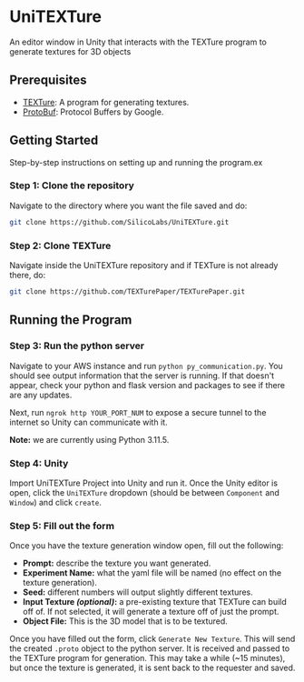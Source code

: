 # UniTEXTure

An editor window in Unity that interacts with the TEXTure program to generate textures for 3D objects

## Prerequisites

- [TEXTure](https://github.com/TEXTurePaper/TEXTurePaper): A program for generating textures.
- [ProtoBuf](https://protobuf.dev/): Protocol Buffers by Google.

## Getting Started

Step-by-step instructions on setting up and running the program.ex

### Step 1: Clone the repository
Navigate to the directory where you want the file saved and do:

```bash
git clone https://github.com/SilicoLabs/UniTEXTure.git
```

### Step 2: Clone TEXTure
Navigate inside the UniTEXTure repository and if TEXTure is not already there, do:
```bash
git clone https://github.com/TEXTurePaper/TEXTurePaper.git
```

## Running the Program

### Step 3: Run the python server
Navigate to your AWS instance and run `python py_communication.py`. You should see output information that the server is running. If that doesn't appear, check your python and flask version and packages to see if there are any updates.

Next, run `ngrok http YOUR_PORT_NUM` to expose a secure tunnel to the internet so Unity can communicate with it.

**Note:** we are currently using Python 3.11.5.

### Step 4: Unity
Import UniTEXTure Project into Unity and run it. Once the Unity editor is open, click the `UniTEXTure` dropdown (should be between `Component` and `Window`) and click `create`.

### Step 5: Fill out the form
Once you have the texture generation window open, fill out the following:

- **Prompt:** describe the texture you want generated.
- **Experiment Name:** what the yaml file will be named (no effect on the texture generation).
- **Seed:** different numbers will output slightly different textures.
- **Input Texture *(optional)*:** a pre-existing texture that TEXTure can build off of. If not selected, it will generate a texture off of just the prompt.
- **Object File:** This is the 3D model that is to be textured.

Once you have filled out the form, click `Generate New Texture`. This will send the created `.proto` object to the python server. It is received and passed to the TEXTure program for generation. This may take a while (~15 minutes), but once the texture is generated, it is sent back to the requester and saved.
